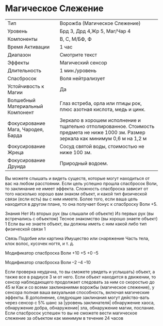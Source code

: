 
# Магическое Слежение

| | |
|---|---|
|Тип|Ворожба (Магическое Слежение)|
|Уровень| Брд 3, Дрд 4,Жр 5, Маг/Чар 4|
|Компоненты| В, С, М/БФ, Ф|
|Время Активации| 1 час|
|Диапазон| Смотрите текст|
|Эффекты| Магический сенсор|
|Длительность| 1 мин./уровень|
|Спасбросок| Воля нейтрализует|
|Устойчивость к Магии| Да|
|Волшебный Материальный Компонент| Глаз ястреба, орла или птицы рок, плюс азотная кислота, медь и цинк.|
|Фокусирование Мага, Чародея, Барда| Зеркало в хорошем исполнение и тщательно отполированное. Стоимость предмета не ниже 1000 зм. Размер зеркала как минимум 0,6 м на 1,2 м|
|Фокусирование Жреца| Сосуд святой воды, стоимостью не ниже 100 зм.|
|Фокусирование Друида| Природный водоем.|

Вы можете слышать и видеть существ,
которые могут находиться от вас на
любом расстоянии. Если цель успешно прошла спасбросок Воли, то заклинание не имеет эффекта. Сложность
спасброска зависит от того насколько
хорошо вам знаком объект, и какой тип
физической связи (если есть) вы с ним
имеете. Более того, если ваша цель находится в другом плане, то она получает бонус к спасброску Воли +5.

Знания
Нет
Из вторых рук (вы
слышали об объекте)
Из первых рук (вы
встречались с объектом)
Тесное знакомство (вы
хорошо знаете объект)
1 Если вы не знаете
объект, вы должны иметь
с ним какой либо тип
физической связи
1

Связь
Подобие или картина
Имущество или
снаряжение
Часть тела, клок волос,
кусочек ногтя, и т. д.

Модификатор
спасброска
Воли
+10
+5
+0
–5

Модификатор
спасброска
Воли
–2
–4
–10

Если проверка неудачна, то вы сможете увидеть и услышать) объект, а также
все в радиусе 3 м от него. Если объект
находится в движении, то сенсор наблюдающего продолжает следовать за
ним со скоростью до 45 м
Как и со всеми заклинаниями ворожбы (магическое слежение), у сенсора
полная ваша визуальная способность,
включая магические эффекты. В дополнение, следующие заклинания могут
действо-вать через сенсор с 5% шанс за
|уровень заклинателя| обнаружение хаоса, обнаружение добра, обнаружение|
зла, обнаружение магии, послание.
Если спасбросок успешен то вы не
сможете вести магическое слежение
за объектом как минимум в течение 24
часов


